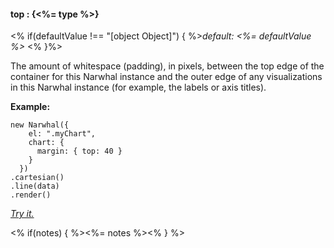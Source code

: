 #### **top** : {<%= type %>}

<% if(defaultValue !== "[object Object]") { %>*default: <%= defaultValue %>* <% }%>

The amount of whitespace (padding), in pixels, between the top edge of the container for this Narwhal instance and the outer edge of any visualizations in this Narwhal instance (for example, the labels or axis titles).

**Example:**

	new Narwhal({
	    el: ".myChart",
	    chart: {
	      margin: { top: 40 } 
	    }
	  })
	.cartesian()
	.line(data)
	.render()

*[Try it.](http://jsfiddle.net/forio/EKzLt/)*

<% if(notes) { %><%= notes %><% } %>

